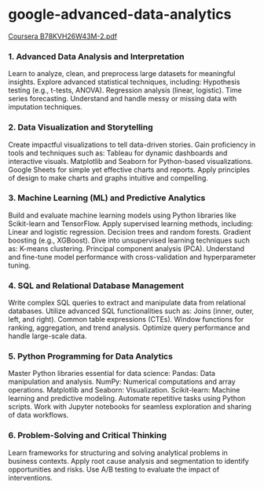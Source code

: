 # google-advanced-data-analytics

[Coursera B78KVH26W43M-2.pdf](https://github.com/user-attachments/files/17909108/Coursera.B78KVH26W43M-2.pdf)

### 1. Advanced Data Analysis and Interpretation
Learn to analyze, clean, and preprocess large datasets for meaningful insights.
Explore advanced statistical techniques, including:
Hypothesis testing (e.g., t-tests, ANOVA).
Regression analysis (linear, logistic).
Time series forecasting.
Understand and handle messy or missing data with imputation techniques.

### 2. Data Visualization and Storytelling
Create impactful visualizations to tell data-driven stories.
Gain proficiency in tools and techniques such as:
Tableau for dynamic dashboards and interactive visuals.
Matplotlib and Seaborn for Python-based visualizations.
Google Sheets for simple yet effective charts and reports.
Apply principles of design to make charts and graphs intuitive and compelling.

### 3. Machine Learning (ML) and Predictive Analytics
Build and evaluate machine learning models using Python libraries like Scikit-learn and TensorFlow.
Apply supervised learning methods, including:
Linear and logistic regression.
Decision trees and random forests.
Gradient boosting (e.g., XGBoost).
Dive into unsupervised learning techniques such as:
K-means clustering.
Principal component analysis (PCA).
Understand and fine-tune model performance with cross-validation and hyperparameter tuning.

### 4. SQL and Relational Database Management
Write complex SQL queries to extract and manipulate data from relational databases.
Utilize advanced SQL functionalities such as:
Joins (inner, outer, left, and right).
Common table expressions (CTEs).
Window functions for ranking, aggregation, and trend analysis.
Optimize query performance and handle large-scale data.

### 5. Python Programming for Data Analytics
Master Python libraries essential for data science:
Pandas: Data manipulation and analysis.
NumPy: Numerical computations and array operations.
Matplotlib and Seaborn: Visualization.
Scikit-learn: Machine learning and predictive modeling.
Automate repetitive tasks using Python scripts.
Work with Jupyter notebooks for seamless exploration and sharing of data workflows.

### 6. Problem-Solving and Critical Thinking
Learn frameworks for structuring and solving analytical problems in business contexts.
Apply root cause analysis and segmentation to identify opportunities and risks.
Use A/B testing to evaluate the impact of interventions.
